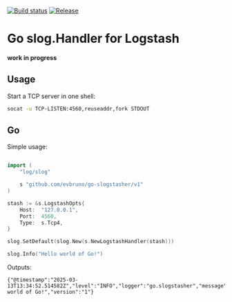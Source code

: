 [![Build status](https://img.shields.io/github/actions/workflow/status/evbruno/go-slogstasher/build-and-test.yml?style=for-the-badge&branch=main)](https://github.com/evbruno/go-slogstasher/actions/actions?workflow=build-and-test)
[![Release](https://img.shields.io/github/release/evbruno/go-slogstasher.svg?style=for-the-badge)](https://github.com/evbruno/go-slogstasher/releases/latest)

# Go slog.Handler for Logstash

**work in progress**

## Usage

Start a TCP server in one shell:

```bash
socat -u TCP-LISTEN:4560,reuseaddr,fork STDOUT
```

## Go

Simple usage:

```go

import (
	"log/slog"

	s "github.com/evbruno/go-slogstasher/v1"
)

stash := &s.LogstashOpts{
	Host:  "127.0.0.1",
	Port:  4560,
	Type:  s.Tcp4,
}

slog.SetDefault(slog.New(s.NewLogstashHandler(stash)))

slog.Info("Hello world of Go!")
```

Outputs:

```
{"@timestamp":"2025-03-13T13:34:52.514582Z","level":"INFO","logger":"go.slogstasher","message":"Hello world of Go!","version":"1"}
```



